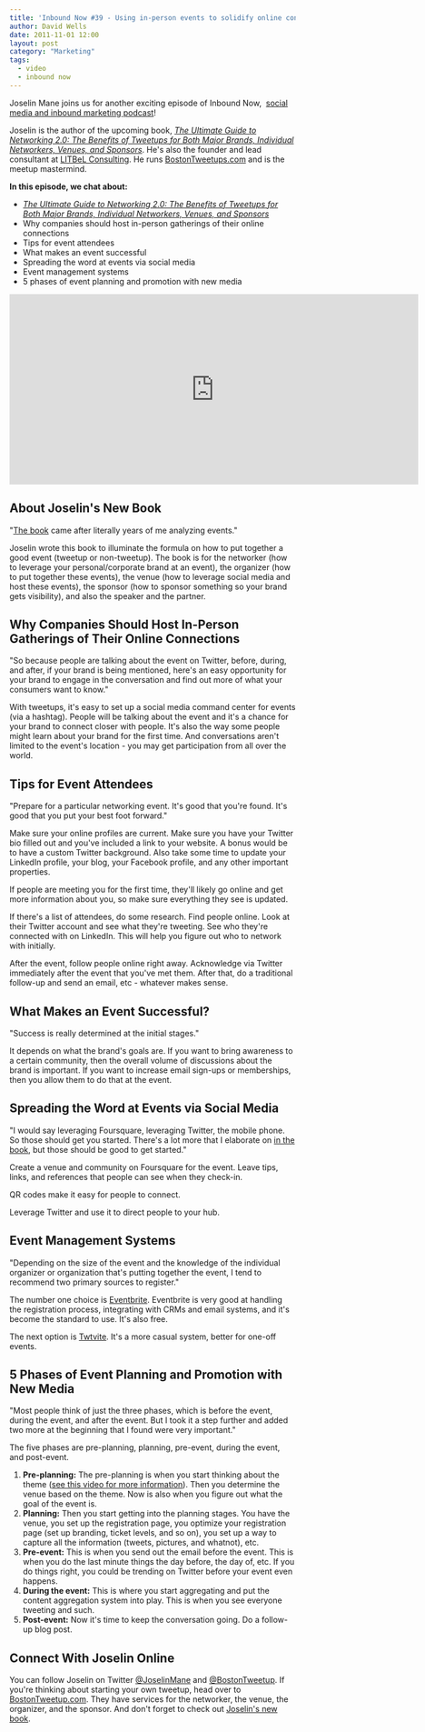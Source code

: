 ```yaml
---
title: 'Inbound Now #39 - Using in-person events to solidify online connections with Joselin Mane'
author: David Wells
date: 2011-11-01 12:00
layout: post
category: "Marketing"
tags:
  - video
  - inbound now
---
```


Joselin Mane joins us for another exciting episode of Inbound Now,  [social media and inbound marketing podcast](http://www.inboundnow.tv/)!

Joselin is the author of the upcoming book, _[The Ultimate Guide to Networking 2.0: The Benefits of Tweetups for Both Major Brands, Individual Networkers, Venues, and Sponsors](http://bostontweetup.com/annoucing-networking-20-1st-book-tweetups/)_. He's also the founder and lead consultant at [LITBeL Consulting](http://www.litbel.com/). He runs [BostonTweetups.com](http://www.BostonTweetups.com) and is the meetup mastermind.

**In this episode, we chat about:**

*   _[The Ultimate Guide to Networking 2.0: The Benefits of Tweetups for Both Major Brands, Individual Networkers, Venues, and Sponsors](http://bostontweetup.com/annoucing-networking-20-1st-book-tweetups/)_
*   Why companies should host in-person gatherings of their online connections
*   Tips for event attendees
*   What makes an event successful
*   Spreading the word at events via social media
*   Event management systems
*   5 phases of event planning and promotion with new media

<iframe src="https://www.youtube.com/embed/k68rqMpfyhs" width="720" height="335" frameborder="0"></iframe>

## **About Joselin's New Book**

"[The book](http://bostontweetup.com/annoucing-networking-20-1st-book-tweetups/) came after literally years of me analyzing events."

Joselin wrote this book to illuminate the formula on how to put together a good event (tweetup or non-tweetup). The book is for the networker (how to leverage your personal/corporate brand at an event), the organizer (how to put together these events), the venue (how to leverage social media and host these events), the sponsor (how to sponsor something so your brand gets visibility), and also the speaker and the partner.

## **Why Companies Should Host In-Person Gatherings of Their Online Connections**

"So because people are talking about the event on Twitter, before, during, and after, if your brand is being mentioned, here's an easy opportunity for your brand to engage in the conversation and find out more of what your consumers want to know."

With tweetups, it's easy to set up a social media command center for events (via a hashtag). People will be talking about the event and it's a chance for your brand to connect closer with people. It's also the way some people might learn about your brand for the first time. And conversations aren't limited to the event's location - you may get participation from all over the world.

## **Tips for Event Attendees**

"Prepare for a particular networking event. It's good that you're found. It's good that you put your best foot forward."

Make sure your online profiles are current. Make sure you have your Twitter bio filled out and you've included a link to your website. A bonus would be to have a custom Twitter background. Also take some time to update your LinkedIn profile, your blog, your Facebook profile, and any other important properties.

If people are meeting you for the first time, they'll likely go online and get more information about you, so make sure everything they see is updated.

If there's a list of attendees, do some research. Find people online. Look at their Twitter account and see what they're tweeting. See who they're connected with on LinkedIn. This will help you figure out who to network with initially.

After the event, follow people online right away. Acknowledge via Twitter immediately after the event that you've met them. After that, do a traditional follow-up and send an email, etc - whatever makes sense.

## **What Makes an Event Successful?**

"Success is really determined at the initial stages."

It depends on what the brand's goals are. If you want to bring awareness to a certain community, then the overall volume of discussions about the brand is important. If you want to increase email sign-ups or memberships, then you allow them to do that at the event.

## **Spreading the Word at Events via Social Media**

"I would say leveraging Foursquare, leveraging Twitter, the mobile phone. So those should get you started. There's a lot more that I elaborate on [in the book](http://bostontweetup.com/annoucing-networking-20-1st-book-tweetups/), but those should be good to get started."

Create a venue and community on Foursquare for the event. Leave tips, links, and references that people can see when they check-in.

QR codes make it easy for people to connect.

Leverage Twitter and use it to direct people to your hub.

## **Event Management Systems**

"Depending on the size of the event and the knowledge of the individual organizer or organization that's putting together the event, I tend to recommend two primary sources to register."

The number one choice is [Eventbrite](http://eventbrite.com/). Eventbrite is very good at handling the registration process, integrating with CRMs and email systems, and it's become the standard to use. It's also free.

The next option is [Twtvite](http://twtvite.com/). It's a more casual system, better for one-off events.

## **5 Phases of Event Planning and Promotion with New Media**

"Most people think of just the three phases, which is before the event, during the event, and after the event. But I took it a step further and added two more at the beginning that I found were very important."

The five phases are pre-planning, planning, pre-event, during the event, and post-event.

1.  **Pre-planning:** The pre-planning is when you start thinking about the theme ([see this video for more information](http://bostontweetup.com/plan-tweetup-phase-1-preplanning-part-1/)). Then you determine the venue based on the theme. Now is also when you figure out what the goal of the event is.
2.  **Planning:** Then you start getting into the planning stages. You have the venue, you set up the registration page, you optimize your registration page (set up branding, ticket levels, and so on), you set up a way to capture all the information (tweets, pictures, and whatnot), etc.
3.  **Pre-event:** This is when you send out the email before the event. This is when you do the last minute things the day before, the day of, etc. If you do things right, you could be trending on Twitter before your event even happens.
4.  **During the event:** This is where you start aggregating and put the content aggregation system into play. This is when you see everyone tweeting and such.
5.  **Post-event:** Now it's time to keep the conversation going. Do a follow-up blog post.

## **Connect With Joselin Online**

You can follow Joselin on Twitter [@JoselinMane](http://twitter.com/JoselinMane) and [@BostonTweetup](http://twitter.com/BostonTweetup). If you're thinking about starting your own tweetup, head over to [BostonTweetup.com](http://www.BostonTweetup.com). They have services for the networker, the venue, the organizer, and the sponsor. And don't forget to check out [Joselin's new book](http://bostontweetup.com/annoucing-networking-20-1st-book-tweetups/).
